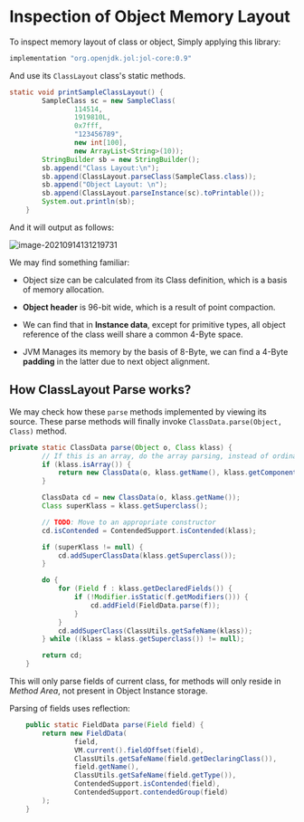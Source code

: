 # Inspection of Object Memory Layout

To inspect memory layout of class or object, Simply applying this library:

```groovy
implementation "org.openjdk.jol:jol-core:0.9"
```

And use its `ClassLayout` class's static methods.

```java
static void printSampleClassLayout() {
        SampleClass sc = new SampleClass(
                114514,
                1919810L,
                0x7fff,
                "123456789",
                new int[100],
                new ArrayList<String>(10));
        StringBuilder sb = new StringBuilder();
        sb.append("Class Layout:\n");
        sb.append(ClassLayout.parseClass(SampleClass.class));
        sb.append("Object Layout: \n");
        sb.append(ClassLayout.parseInstance(sc).toPrintable());
        System.out.println(sb);
    }
```

And it will output as follows:

![image-20210914131219731](/Users/zzy/Documents/GitHub/jvm-learning/notes/images/mem-2.png)

We may find something familiar:

- Object size can be calculated from its Class definition, which is a basis of memory allocation. 

- **Object header** is 96-bit wide, which is a result of point compaction. 

- We can find that in **Instance data**,  except for primitive types, all object reference of the class weill share a common 4-Byte space. 

- JVM Manages its memory by the basis of 8-Byte, we can find a 4-Byte **padding** in the latter due to next object alignment.

## How ClassLayout Parse works?

We may check how these `parse` methods implemented by viewing its source. These parse methods will finally invoke `ClassData.parse(Object, Class)` method.

```java
private static ClassData parse(Object o, Class klass) {
        // If this is an array, do the array parsing, instead of ordinary class.
        if (klass.isArray()) {
            return new ClassData(o, klass.getName(), klass.getComponentType().getName(), arrayLength(o));
        }

        ClassData cd = new ClassData(o, klass.getName());
        Class superKlass = klass.getSuperclass();

        // TODO: Move to an appropriate constructor
        cd.isContended = ContendedSupport.isContended(klass);

        if (superKlass != null) {
            cd.addSuperClassData(klass.getSuperclass());
        }

        do {
            for (Field f : klass.getDeclaredFields()) {
                if (!Modifier.isStatic(f.getModifiers())) {
                    cd.addField(FieldData.parse(f));
                }
            }
            cd.addSuperClass(ClassUtils.getSafeName(klass));
        } while ((klass = klass.getSuperclass()) != null);

        return cd;
    }
```

This will only parse fields of current class, for methods will only reside in *Method Area*, not present in Object Instance storage. 

Parsing of fields uses reflection:

```java
    public static FieldData parse(Field field) {
        return new FieldData(
                field,
                VM.current().fieldOffset(field),
                ClassUtils.getSafeName(field.getDeclaringClass()),
                field.getName(),
                ClassUtils.getSafeName(field.getType()),
                ContendedSupport.isContended(field),
                ContendedSupport.contendedGroup(field)
        );
    }
```

